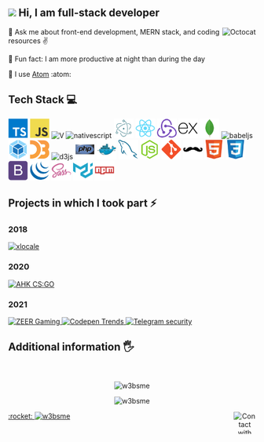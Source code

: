 ## <img src="https://raw.githubusercontent.com/w3bsme/w3bsme/main/resources/hi.gif" width="30px"> Hi, I am full-stack developer

<img align="right" alt="Octocat" height="130px" src="https://media.giphy.com/media/du3J3cXyzhj75IOgvA/giphy.gif" >

:page_facing_up: Ask me about front-end development, MERN stack, and coding resources :v:

:new_moon_with_face: Fun fact: I am more productive at night than during the day

:briefcase: I use [Atom][1] :atom:

[1]: https://atom.io

## Tech Stack :computer:
<p align="left">
    <img src="https://raw.githubusercontent.com/devicons/devicon/master/icons/typescript/typescript-original.svg" alt="typescript" width="40" height="40"/>
    <img src="https://raw.githubusercontent.com/devicons/devicon/master/icons/javascript/javascript-original.svg" alt="javascript" width="40" height="40"/>
    <img src="https://vlang.io/img/v-logo.png" alt="V" width="40" height="40"/>
    <img src="https://camo.githubusercontent.com/3bd307204ac6237963e0448c00800a9df08f245d9e78fbbeb4191e625c834286/68747470733a2f2f64316c66797a356b7774387675392e636c6f756466726f6e742e6e65742f6e61746976657363726970742d6c6f676f2d323032312e706e67" alt="nativescript" width="40" height="40"/>
    <img src="https://raw.githubusercontent.com/devicons/devicon/master/icons/electron/electron-original.svg" alt="electron" width="40" height="40"/>
    <img src="https://raw.githubusercontent.com/devicons/devicon/master/icons/react/react-original.svg" alt="react" width="40" height="40"/>
    <img src="https://raw.githubusercontent.com/devicons/devicon/master/icons/redux/redux-original.svg" alt="redux" width="40" height="40"/>
    <img src="https://raw.githubusercontent.com/devicons/devicon/master/icons/express/express-original.svg" alt="express" width="40" height="40"/>
    <img src="https://raw.githubusercontent.com/devicons/devicon/master/icons/mongodb/mongodb-original.svg" alt="mongodb" width="40" height="40"/>
    <img src="https://www.vectorlogo.zone/logos/babeljs/babeljs-icon.svg" alt="babeljs" width="40" height="40"/>
    <img src="https://raw.githubusercontent.com/devicons/devicon/master/icons/webpack/webpack-original.svg" alt="webpack" width="40" height="40"/>
    <img src="https://raw.githubusercontent.com/devicons/devicon/master/icons/d3js/d3js-plain.svg" alt="d3js" width="40" height="40"/>
    <img src="https://upload.wikimedia.org/wikipedia/commons/2/2d/Tensorflow_logo.svg" alt="d3js" width="40" height="40"/>
    <img src="https://raw.githubusercontent.com/devicons/devicon/master/icons/php/php-original.svg" alt="php" width="40" height="40"/>
    <img src="https://raw.githubusercontent.com/devicons/devicon/master/icons/docker/docker-original.svg" alt="docker" width="40" height="40"/>
    <img src="https://raw.githubusercontent.com/devicons/devicon/master/icons/mysql/mysql-original.svg" alt="mysql" width="40" height="40"/>
    <img src="https://raw.githubusercontent.com/devicons/devicon/master/icons/nodejs/nodejs-original.svg" alt="nodejs" width="40" height="40"/>
    <img src="https://raw.githubusercontent.com/devicons/devicon/master/icons/git/git-original.svg" alt="git" width="40" height="40"/>
    <img src="https://raw.githubusercontent.com/devicons/devicon/master/icons/handlebars/handlebars-original.svg" alt="handlebars" width="40" height="40"/>
    <img src="https://raw.githubusercontent.com/devicons/devicon/master/icons/html5/html5-original.svg" alt="html5" width="40" height="40"/>
    <img src="https://raw.githubusercontent.com/devicons/devicon/master/icons/css3/css3-original.svg" alt="css3" width="40" height="40"/>
    <img src="https://raw.githubusercontent.com/devicons/devicon/master/icons/bootstrap/bootstrap-plain.svg" alt="bootstrap" width="40" height="40"/>
    <img src="https://raw.githubusercontent.com/devicons/devicon/master/icons/jquery/jquery-original.svg" alt="jquery" width="40" height="40"/>
    <img src="https://raw.githubusercontent.com/devicons/devicon/master/icons/sass/sass-original.svg" alt="sass" width="40" height="40"/>
    <img src="https://raw.githubusercontent.com/devicons/devicon/master/icons/materialui/materialui-plain.svg" alt="materialui" width="40" height="40"/>
    <img src="https://raw.githubusercontent.com/devicons/devicon/master/icons/npm/npm-original-wordmark.svg" alt="npm" width="40" height="40"/>
</p>

## Projects in which I took part :zap:

### 2018
<p align="left">
    <a href="https://xlocale.ru">
        <img src="https://avatars.githubusercontent.com/u/77134257" alt="xlocale" width="40" height="40"/>
    </a>
</p>

### 2020
<p align="left">
    <a href="https://github.com/ahkcsgo">
        <img src="https://avatars.githubusercontent.com/u/73941222" alt="AHK CS:GO" width="40" height="40"/>
    </a>
</p>

### 2021
<p align="left">
    <a href="https://zeer-gaming.ru">
        <img src="https://raw.githubusercontent.com/w3bsme/w3bsme/main/resources/zeer.svg" alt="ZEER Gaming" width="40" height="40"/>
    </a>
    <a href="https://github.com/codepentrends">
        <img src="https://avatars.githubusercontent.com/u/80223598?s=200&v=4" alt="Codepen Trends" width="40" height="40"/>
    </a>
    <a href="https://github.com/tgsecurity">
        <img src="https://avatars.githubusercontent.com/u/80435624?s=200&v=4" alt="Telegram security" width="40" height="40"/>
    </a>
</p>

## Additional information :raised_hand_with_fingers_splayed:

&nbsp;
<p align="center">
  <img align="center" src="https://github-readme-stats.vercel.app/api/top-langs?username=w3bsme&show_icons=true&locale=en&layout=compact" alt="w3bsme" />
</p>
<p align="center">
    <img src="https://github-readme-streak-stats.herokuapp.com/?user=w3bsme&" alt="w3bsme" />
</p>

<p align="center">
    <a href="https://t.me/w3bsme" target="blank">
    <img align="right" src="https://telegram.org/img/website_icon.svg" alt="Contact with me" height="45" width="45" />
</p>

<p align="left"> :rocket: <img src="https://komarev.com/ghpvc/?username=w3bsme" alt="w3bsme" /> </p>
